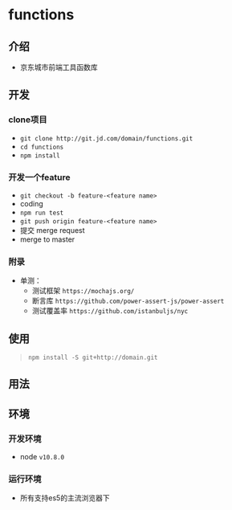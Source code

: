 # functions

## 介绍
- 京东城市前端工具函数库

## 开发
### clone项目
- `git clone http://git.jd.com/domain/functions.git`
- `cd functions`
- `npm install`

### 开发一个feature
- `git checkout -b feature-<feature name>`
- coding
- `npm run test`
- `git push origin feature-<feature name>`
- 提交 merge request
- merge to master

### 附录
- 单测：
  - 测试框架 `https://mochajs.org/`
  - 断言库 `https://github.com/power-assert-js/power-assert`
  - 测试覆盖率 `https://github.com/istanbuljs/nyc`


## 使用
> `npm install -S git+http://domain.git`


## 用法


## 环境
### 开发环境
- node `v10.8.0`

### 运行环境
- 所有支持es5的主流浏览器下
